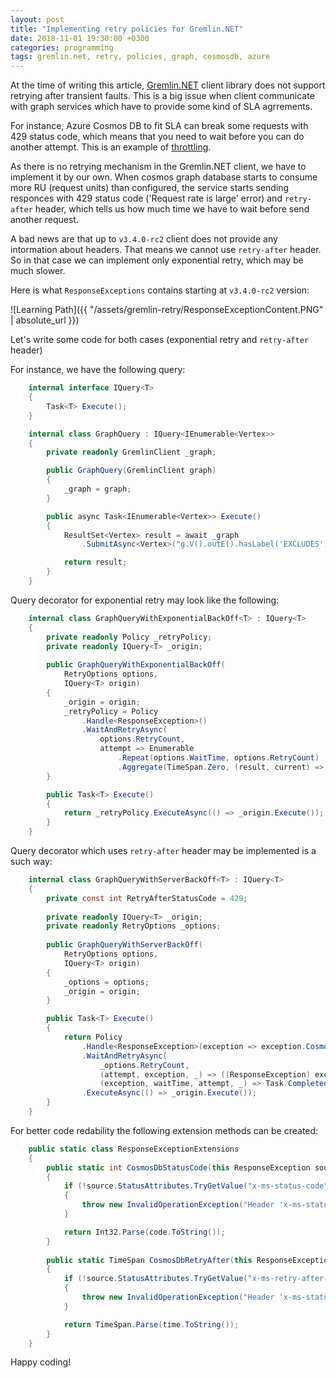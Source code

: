 ```yaml
---
layout: post
title: "Implementing retry policies for Gremlin.NET"
date: 2018-11-01 19:30:00 +0300
categories: programming
tags: gremlin.net, retry, policies, graph, cosmosdb, azure
---
```


At the time of writing this article, [Gremlin.NET](https://github.com/apache/tinkerpop/tree/master/gremlin-dotnet) client library does not support retrying after transient faults. This is a big issue when client communicate with graph services which have to provide  some kind of SLA agrrements.

For instance, Azure Cosmos DB to fit SLA can break some requests with 429 status code, which means that you need to wait before you can do another attempt. This is an example of [throttling](https://docs.microsoft.com/en-us/azure/architecture/patterns/throttling).

As there is no retrying mechanism in the Gremlin.NET client, we have to implement it by our own. When cosmos graph database starts to consume more RU (request units) than configured, the service starts sending responces with 429 status code ('Request rate is large' error) and `retry-after` header, which tells us how much time we have to wait before send another request.

A bad news are that up to `v3.4.0-rc2` client does not provide any intormation about headers. That means we cannot use `retry-after` header. So in that case we can implement only exponential retry, which may be much slower.

Here is what `ResponseExceptions` contains starting at `v3.4.0-rc2` version:

![Learning Path]({{ "/assets/gremlin-retry/ResponseExceptionContent.PNG" | absolute_url }})

Let's write some code for both cases (exponential retry and `retry-after` header)

For instance, we have the following query:

```cs
    internal interface IQuery<T>
    {
        Task<T> Execute();
    }

    internal class GraphQuery : IQuery<IEnumerable<Vertex>>
    {
        private readonly GremlinClient _graph;

        public GraphQuery(GremlinClient graph)
        {
            _graph = graph;
        }

        public async Task<IEnumerable<Vertex>> Execute()
        {
            ResultSet<Vertex> result = await _graph
                .SubmitAsync<Vertex>("g.V().outE().hasLabel('EXCLUDES').inV()");

            return result;
        }
    }
```

Query decorator for exponential retry may look like the following:

```cs
    internal class GraphQueryWithExponentialBackOff<T> : IQuery<T>
    {
        private readonly Policy _retryPolicy;
        private readonly IQuery<T> _origin;
        
        public GraphQueryWithExponentialBackOff(
            RetryOptions options,
            IQuery<T> origin)
        {
            _origin = origin;
            _retryPolicy = Policy
                .Handle<ResponseException>()
                .WaitAndRetryAsync(
                    options.RetryCount,
                    attempt => Enumerable
                        .Repeat(options.WaitTime, options.RetryCount)
                        .Aggregate(TimeSpan.Zero, (result, current) => result.Add(current)));
        }

        public Task<T> Execute()
        {
            return _retryPolicy.ExecuteAsync(() => _origin.Execute());
        }
    }
```

Query decorator which uses `retry-after` header may be implemented is a such way:

```cs
    internal class GraphQueryWithServerBackOff<T> : IQuery<T>
    {
        private const int RetryAfterStatusCode = 429;
        
        private readonly IQuery<T> _origin;
        private readonly RetryOptions _options;
        
        public GraphQueryWithServerBackOff(
            RetryOptions options,
            IQuery<T> origin)
        {
            _options = options;
            _origin = origin;
        }

        public Task<T> Execute()
        {
            return Policy
                .Handle<ResponseException>(exception => exception.CosmosDbStatusCode() == RetryAfterStatusCode)
                .WaitAndRetryAsync(
                    _options.RetryCount,
                    (attempt, exception, _) => ((ResponseException) exception).CosmosDbRetryAfter(),
                    (exception, waitTime, attempt, _) => Task.CompletedTask)
                .ExecuteAsync(() => _origin.Execute());
        }
    }
```

For better code redability the following extension methods can be created:

```cs
    public static class ResponseExceptionExtensions
    {
        public static int CosmosDbStatusCode(this ResponseException source)
        {
            if (!source.StatusAttributes.TryGetValue("x-ms-status-code", out var code))
            {
                throw new InvalidOperationException("Header 'x-ms-status-code' is not presented.");
            }

            return Int32.Parse(code.ToString());
        }
        
        public static TimeSpan CosmosDbRetryAfter(this ResponseException source)
        {
            if (!source.StatusAttributes.TryGetValue("x-ms-retry-after-ms", out var time))
            {
                throw new InvalidOperationException("Header 'x-ms-status-code' is not presented.");
            }

            return TimeSpan.Parse(time.ToString());
        }
    }
```
Happy coding!